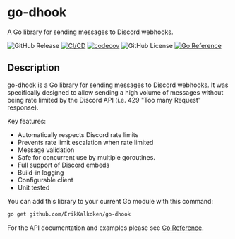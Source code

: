 # go-dhook

A Go library for sending messages to Discord webhooks.

![GitHub Release](https://img.shields.io/github/v/release/ErikKalkoken/go-dhook)
[![CI/CD](https://github.com/ErikKalkoken/go-dhook/actions/workflows/go.yml/badge.svg)](https://github.com/ErikKalkoken/go-dhook/actions/workflows/go.yml)
[![codecov](https://codecov.io/gh/ErikKalkoken/go-dhook/graph/badge.svg?token=4bqOmx0RKh)](https://codecov.io/gh/ErikKalkoken/go-dhook)
![GitHub License](https://img.shields.io/github/license/ErikKalkoken/go-dhook)
[![Go Reference](https://pkg.go.dev/badge/github.com/ErikKalkoken/go-dhook.svg)](https://pkg.go.dev/github.com/ErikKalkoken/go-dhook)

## Description

go-dhook is a Go library for sending messages to Discord webhooks. It was specifically designed to allow sending a high volume of messages without being rate limited by the Discord API (i.e. 429 "Too many Request" response).

Key features:

- Automatically respects Discord rate limits
- Prevents rate limit escalation when rate limited
- Message validation
- Safe for concurrent use by multiple goroutines.
- Full support of Discord embeds
- Build-in logging
- Configurable client
- Unit tested

You can add this library to your current Go module with this command:

```sh
go get github.com/ErikKalkoken/go-dhook
```

For the API documentation and examples please see [Go Reference](https://pkg.go.dev/github.com/ErikKalkoken/go-dhook).
